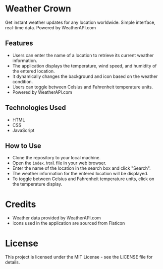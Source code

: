 # Weather Crown
Get instant weather updates for any location worldwide. Simple interface, real-time data. Powered by WeatherAPI.com

## Features
* Users can enter the name of a location to retrieve its current weather information.
* The application displays the temperature, wind speed, and humidity of the entered location.
* It dynamically changes the background and icon based on the weather condition.
* Users can toggle between Celsius and Fahrenheit temperature units.
* Powered by WeatherAPI.com

## Technologies Used
* HTML
* CSS
* JavaScript

## How to Use
* Clone the repository to your local machine.
* Open the `index.html` file in your web browser.
* Enter the name of the location in the search box and click "Search".
* The weather information for the entered location will be displayed.
* To toggle between Celsius and Fahrenheit temperature units, click on the temperature display.

# Credits
* Weather data provided by WeatherAPI.com
* Icons used in the application are sourced from Flaticon

# License
This project is licensed under the MIT License - see the LICENSE file for details.
